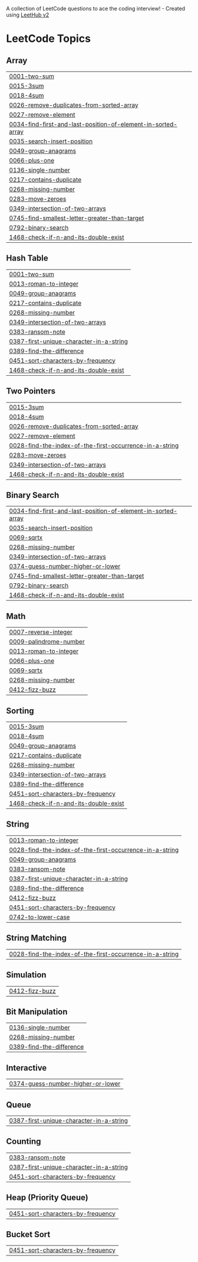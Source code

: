 A collection of LeetCode questions to ace the coding interview! - Created using [LeetHub v2](https://github.com/arunbhardwaj/LeetHub-2.0)
<!---LeetCode Topics Start-->
# LeetCode Topics
## Array
|  |
| ------- |
| [0001-two-sum](https://github.com/meet-salman/LeetCode/tree/master/0001-two-sum) |
| [0015-3sum](https://github.com/meet-salman/LeetCode/tree/master/0015-3sum) |
| [0018-4sum](https://github.com/meet-salman/LeetCode/tree/master/0018-4sum) |
| [0026-remove-duplicates-from-sorted-array](https://github.com/meet-salman/LeetCode/tree/master/0026-remove-duplicates-from-sorted-array) |
| [0027-remove-element](https://github.com/meet-salman/LeetCode/tree/master/0027-remove-element) |
| [0034-find-first-and-last-position-of-element-in-sorted-array](https://github.com/meet-salman/LeetCode/tree/master/0034-find-first-and-last-position-of-element-in-sorted-array) |
| [0035-search-insert-position](https://github.com/meet-salman/LeetCode/tree/master/0035-search-insert-position) |
| [0049-group-anagrams](https://github.com/meet-salman/LeetCode/tree/master/0049-group-anagrams) |
| [0066-plus-one](https://github.com/meet-salman/LeetCode/tree/master/0066-plus-one) |
| [0136-single-number](https://github.com/meet-salman/LeetCode/tree/master/0136-single-number) |
| [0217-contains-duplicate](https://github.com/meet-salman/LeetCode/tree/master/0217-contains-duplicate) |
| [0268-missing-number](https://github.com/meet-salman/LeetCode/tree/master/0268-missing-number) |
| [0283-move-zeroes](https://github.com/meet-salman/LeetCode/tree/master/0283-move-zeroes) |
| [0349-intersection-of-two-arrays](https://github.com/meet-salman/LeetCode/tree/master/0349-intersection-of-two-arrays) |
| [0745-find-smallest-letter-greater-than-target](https://github.com/meet-salman/LeetCode/tree/master/0745-find-smallest-letter-greater-than-target) |
| [0792-binary-search](https://github.com/meet-salman/LeetCode/tree/master/0792-binary-search) |
| [1468-check-if-n-and-its-double-exist](https://github.com/meet-salman/LeetCode/tree/master/1468-check-if-n-and-its-double-exist) |
## Hash Table
|  |
| ------- |
| [0001-two-sum](https://github.com/meet-salman/LeetCode/tree/master/0001-two-sum) |
| [0013-roman-to-integer](https://github.com/meet-salman/LeetCode/tree/master/0013-roman-to-integer) |
| [0049-group-anagrams](https://github.com/meet-salman/LeetCode/tree/master/0049-group-anagrams) |
| [0217-contains-duplicate](https://github.com/meet-salman/LeetCode/tree/master/0217-contains-duplicate) |
| [0268-missing-number](https://github.com/meet-salman/LeetCode/tree/master/0268-missing-number) |
| [0349-intersection-of-two-arrays](https://github.com/meet-salman/LeetCode/tree/master/0349-intersection-of-two-arrays) |
| [0383-ransom-note](https://github.com/meet-salman/LeetCode/tree/master/0383-ransom-note) |
| [0387-first-unique-character-in-a-string](https://github.com/meet-salman/LeetCode/tree/master/0387-first-unique-character-in-a-string) |
| [0389-find-the-difference](https://github.com/meet-salman/LeetCode/tree/master/0389-find-the-difference) |
| [0451-sort-characters-by-frequency](https://github.com/meet-salman/LeetCode/tree/master/0451-sort-characters-by-frequency) |
| [1468-check-if-n-and-its-double-exist](https://github.com/meet-salman/LeetCode/tree/master/1468-check-if-n-and-its-double-exist) |
## Two Pointers
|  |
| ------- |
| [0015-3sum](https://github.com/meet-salman/LeetCode/tree/master/0015-3sum) |
| [0018-4sum](https://github.com/meet-salman/LeetCode/tree/master/0018-4sum) |
| [0026-remove-duplicates-from-sorted-array](https://github.com/meet-salman/LeetCode/tree/master/0026-remove-duplicates-from-sorted-array) |
| [0027-remove-element](https://github.com/meet-salman/LeetCode/tree/master/0027-remove-element) |
| [0028-find-the-index-of-the-first-occurrence-in-a-string](https://github.com/meet-salman/LeetCode/tree/master/0028-find-the-index-of-the-first-occurrence-in-a-string) |
| [0283-move-zeroes](https://github.com/meet-salman/LeetCode/tree/master/0283-move-zeroes) |
| [0349-intersection-of-two-arrays](https://github.com/meet-salman/LeetCode/tree/master/0349-intersection-of-two-arrays) |
| [1468-check-if-n-and-its-double-exist](https://github.com/meet-salman/LeetCode/tree/master/1468-check-if-n-and-its-double-exist) |
## Binary Search
|  |
| ------- |
| [0034-find-first-and-last-position-of-element-in-sorted-array](https://github.com/meet-salman/LeetCode/tree/master/0034-find-first-and-last-position-of-element-in-sorted-array) |
| [0035-search-insert-position](https://github.com/meet-salman/LeetCode/tree/master/0035-search-insert-position) |
| [0069-sqrtx](https://github.com/meet-salman/LeetCode/tree/master/0069-sqrtx) |
| [0268-missing-number](https://github.com/meet-salman/LeetCode/tree/master/0268-missing-number) |
| [0349-intersection-of-two-arrays](https://github.com/meet-salman/LeetCode/tree/master/0349-intersection-of-two-arrays) |
| [0374-guess-number-higher-or-lower](https://github.com/meet-salman/LeetCode/tree/master/0374-guess-number-higher-or-lower) |
| [0745-find-smallest-letter-greater-than-target](https://github.com/meet-salman/LeetCode/tree/master/0745-find-smallest-letter-greater-than-target) |
| [0792-binary-search](https://github.com/meet-salman/LeetCode/tree/master/0792-binary-search) |
| [1468-check-if-n-and-its-double-exist](https://github.com/meet-salman/LeetCode/tree/master/1468-check-if-n-and-its-double-exist) |
## Math
|  |
| ------- |
| [0007-reverse-integer](https://github.com/meet-salman/LeetCode/tree/master/0007-reverse-integer) |
| [0009-palindrome-number](https://github.com/meet-salman/LeetCode/tree/master/0009-palindrome-number) |
| [0013-roman-to-integer](https://github.com/meet-salman/LeetCode/tree/master/0013-roman-to-integer) |
| [0066-plus-one](https://github.com/meet-salman/LeetCode/tree/master/0066-plus-one) |
| [0069-sqrtx](https://github.com/meet-salman/LeetCode/tree/master/0069-sqrtx) |
| [0268-missing-number](https://github.com/meet-salman/LeetCode/tree/master/0268-missing-number) |
| [0412-fizz-buzz](https://github.com/meet-salman/LeetCode/tree/master/0412-fizz-buzz) |
## Sorting
|  |
| ------- |
| [0015-3sum](https://github.com/meet-salman/LeetCode/tree/master/0015-3sum) |
| [0018-4sum](https://github.com/meet-salman/LeetCode/tree/master/0018-4sum) |
| [0049-group-anagrams](https://github.com/meet-salman/LeetCode/tree/master/0049-group-anagrams) |
| [0217-contains-duplicate](https://github.com/meet-salman/LeetCode/tree/master/0217-contains-duplicate) |
| [0268-missing-number](https://github.com/meet-salman/LeetCode/tree/master/0268-missing-number) |
| [0349-intersection-of-two-arrays](https://github.com/meet-salman/LeetCode/tree/master/0349-intersection-of-two-arrays) |
| [0389-find-the-difference](https://github.com/meet-salman/LeetCode/tree/master/0389-find-the-difference) |
| [0451-sort-characters-by-frequency](https://github.com/meet-salman/LeetCode/tree/master/0451-sort-characters-by-frequency) |
| [1468-check-if-n-and-its-double-exist](https://github.com/meet-salman/LeetCode/tree/master/1468-check-if-n-and-its-double-exist) |
## String
|  |
| ------- |
| [0013-roman-to-integer](https://github.com/meet-salman/LeetCode/tree/master/0013-roman-to-integer) |
| [0028-find-the-index-of-the-first-occurrence-in-a-string](https://github.com/meet-salman/LeetCode/tree/master/0028-find-the-index-of-the-first-occurrence-in-a-string) |
| [0049-group-anagrams](https://github.com/meet-salman/LeetCode/tree/master/0049-group-anagrams) |
| [0383-ransom-note](https://github.com/meet-salman/LeetCode/tree/master/0383-ransom-note) |
| [0387-first-unique-character-in-a-string](https://github.com/meet-salman/LeetCode/tree/master/0387-first-unique-character-in-a-string) |
| [0389-find-the-difference](https://github.com/meet-salman/LeetCode/tree/master/0389-find-the-difference) |
| [0412-fizz-buzz](https://github.com/meet-salman/LeetCode/tree/master/0412-fizz-buzz) |
| [0451-sort-characters-by-frequency](https://github.com/meet-salman/LeetCode/tree/master/0451-sort-characters-by-frequency) |
| [0742-to-lower-case](https://github.com/meet-salman/LeetCode/tree/master/0742-to-lower-case) |
## String Matching
|  |
| ------- |
| [0028-find-the-index-of-the-first-occurrence-in-a-string](https://github.com/meet-salman/LeetCode/tree/master/0028-find-the-index-of-the-first-occurrence-in-a-string) |
## Simulation
|  |
| ------- |
| [0412-fizz-buzz](https://github.com/meet-salman/LeetCode/tree/master/0412-fizz-buzz) |
## Bit Manipulation
|  |
| ------- |
| [0136-single-number](https://github.com/meet-salman/LeetCode/tree/master/0136-single-number) |
| [0268-missing-number](https://github.com/meet-salman/LeetCode/tree/master/0268-missing-number) |
| [0389-find-the-difference](https://github.com/meet-salman/LeetCode/tree/master/0389-find-the-difference) |
## Interactive
|  |
| ------- |
| [0374-guess-number-higher-or-lower](https://github.com/meet-salman/LeetCode/tree/master/0374-guess-number-higher-or-lower) |
## Queue
|  |
| ------- |
| [0387-first-unique-character-in-a-string](https://github.com/meet-salman/LeetCode/tree/master/0387-first-unique-character-in-a-string) |
## Counting
|  |
| ------- |
| [0383-ransom-note](https://github.com/meet-salman/LeetCode/tree/master/0383-ransom-note) |
| [0387-first-unique-character-in-a-string](https://github.com/meet-salman/LeetCode/tree/master/0387-first-unique-character-in-a-string) |
| [0451-sort-characters-by-frequency](https://github.com/meet-salman/LeetCode/tree/master/0451-sort-characters-by-frequency) |
## Heap (Priority Queue)
|  |
| ------- |
| [0451-sort-characters-by-frequency](https://github.com/meet-salman/LeetCode/tree/master/0451-sort-characters-by-frequency) |
## Bucket Sort
|  |
| ------- |
| [0451-sort-characters-by-frequency](https://github.com/meet-salman/LeetCode/tree/master/0451-sort-characters-by-frequency) |
<!---LeetCode Topics End-->